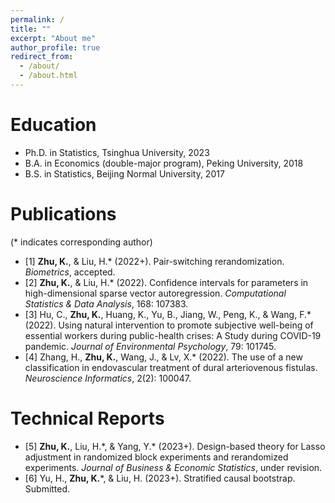 ```yaml
---
permalink: /
title: ""
excerpt: "About me"
author_profile: true
redirect_from: 
  - /about/
  - /about.html
---
```


Education
======
* Ph.D. in Statistics, Tsinghua University, 2023
* B.A. in Economics (double-major program), Peking University, 2018
* B.S. in Statistics, Beijing Normal University, 2017


Publications
======
(\* indicates corresponding author)
* [1] **Zhu, K.**, & Liu, H.\* (2022+). Pair-switching rerandomization. *Biometrics*, accepted.
* [2] **Zhu, K.**, & Liu, H.\* (2022). Confidence intervals for parameters in high-dimensional sparse vector autoregression. *Computational Statistics & Data Analysis*, 168: 107383.
* [3] Hu, C., **Zhu, K.**, Huang, K., Yu, B., Jiang, W., Peng, K., & Wang, F.\* (2022). Using natural intervention to promote subjective well-being of essential workers during public-health crises: A Study during COVID-19 pandemic. *Journal of Environmental Psychology*, 79: 101745.
* [4] Zhang, H., **Zhu, K.**, Wang, J., & Lv, X.\* (2022). The use of a new classification in endovascular treatment of dural arteriovenous fistulas. *Neuroscience Informatics*, 2(2): 100047.


Technical Reports
======
* [5] **Zhu, K.**, Liu, H.\*, & Yang, Y.\* (2023+). Design-based theory for Lasso adjustment in randomized block experiments and rerandomized experiments. *Journal of Business & Economic Statistics*, under revision.
* [6] Yu, H., **Zhu, K.**\*, & Liu, H. (2023+). Stratified causal bootstrap. Submitted.

